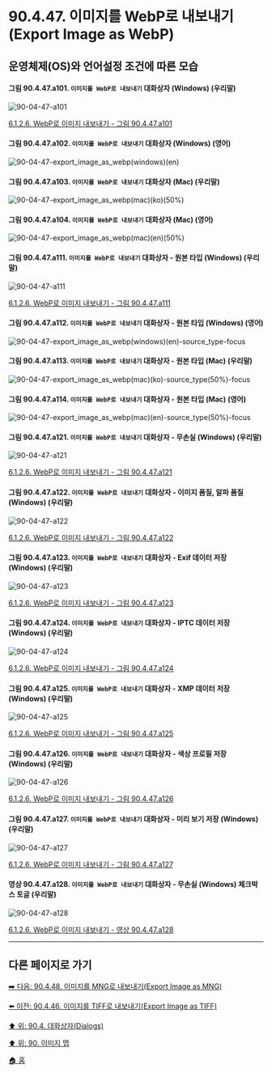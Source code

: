 # 90.4.47. 이미지를 WebP로 내보내기(Export Image as WebP)
## 운영체제(OS)와 언어설정 조건에 따른 모습

<a id="90-04-47-a101"></a>

#### 그림 90.4.47.a101. `이미지를 WebP로 내보내기` 대화상자 (Windows) (우리말)
![90-04-47-a101](https://github.com/wonder13662/gimp/assets/15767104/dfd35949-142a-47af-9293-487c64863457)

[6.1.2.6. WebP로 이미지 내보내기 - 그림 90.4.47.a101](./06-01-02-06-export_image_as_webp.md#90-04-47-a101)

<a id="90-04-47-a102"></a>

#### 그림 90.4.47.a102. `이미지를 WebP로 내보내기` 대화상자 (Windows) (영어)
![90-04-47-export_image_as_webp(windows)(en)](https://github.com/wonder13662/gimp/assets/15767104/9575b0f4-9880-4adb-9231-729c3f0f9eb3)

#### 그림 90.4.47.a103. `이미지를 WebP로 내보내기` 대화상자 (Mac) (우리말)
![90-04-47-export_image_as_webp(mac)(ko)(50%)](https://github.com/wonder13662/gimp/assets/15767104/529c4863-0b8a-457b-b5bb-bd007bb37a3a)

#### 그림 90.4.47.a104. `이미지를 WebP로 내보내기` 대화상자 (Mac) (영어)
![90-04-47-export_image_as_webp(mac)(en)(50%)](https://github.com/wonder13662/gimp/assets/15767104/eadd8ed3-59b1-4da4-be07-2273faaf0d3c)

<a id="90-04-47-a111"></a>

#### 그림 90.4.47.a111. `이미지를 WebP로 내보내기` 대화상자 - 원본 타입 (Windows) (우리말)
![90-04-47-a111](https://github.com/wonder13662/gimp/assets/15767104/9688e64f-5507-4fe0-94e0-2043672cdbc9)

[6.1.2.6. WebP로 이미지 내보내기 - 그림 90.4.47.a111](./06-01-02-06-export_image_as_webp.md#90-04-47-a111)

<a id="90-04-47-a112"></a>

#### 그림 90.4.47.a112. `이미지를 WebP로 내보내기` 대화상자 - 원본 타입 (Windows) (영어)
![90-04-47-export_image_as_webp(windows)(en)-source_type-focus](https://github.com/wonder13662/gimp/assets/15767104/a5ea145b-bbfc-48fc-b298-0bdcce6278e3)

#### 그림 90.4.47.a113. `이미지를 WebP로 내보내기` 대화상자 - 원본 타입 (Mac) (우리말)
![90-04-47-export_image_as_webp(mac)(ko)-source_type(50%)-focus](https://github.com/wonder13662/gimp/assets/15767104/63c52551-81e8-4d21-8375-e14a854ea5d3)

#### 그림 90.4.47.a114. `이미지를 WebP로 내보내기` 대화상자 - 원본 타입 (Mac) (영어)
![90-04-47-export_image_as_webp(mac)(en)-source_type(50%)-focus](https://github.com/wonder13662/gimp/assets/15767104/b2e947b8-bd93-4d60-9818-64ac9e0f8205)

<a id="90-04-47-a121"></a>

#### 그림 90.4.47.a121. `이미지를 WebP로 내보내기` 대화상자 - 무손실 (Windows) (우리말)
![90-04-47-a121](https://github.com/wonder13662/gimp/assets/15767104/cba2618d-8ef3-4248-8b89-e3b4f4e95a5c)

[6.1.2.6. WebP로 이미지 내보내기 - 그림 90.4.47.a121](./06-01-02-06-export_image_as_webp.md#90-04-47-a121)

<a id="90-04-47-a122"></a>

#### 그림 90.4.47.a122. `이미지를 WebP로 내보내기` 대화상자 - 이미지 품질, 알파 품질 (Windows) (우리말)
![90-04-47-a122](https://github.com/wonder13662/gimp/assets/15767104/5578f93b-9652-4b21-8c9d-ed2836f92231)

[6.1.2.6. WebP로 이미지 내보내기 - 그림 90.4.47.a122](./06-01-02-06-export_image_as_webp.md#90-04-47-a122)

<a id="90-04-47-a123"></a>

#### 그림 90.4.47.a123. `이미지를 WebP로 내보내기` 대화상자 - Exif 데이터 저장 (Windows) (우리말)
![90-04-47-a123](https://github.com/wonder13662/gimp/assets/15767104/79127005-66af-403d-8942-61d9aaa7cd7f)

[6.1.2.6. WebP로 이미지 내보내기 - 그림 90.4.47.a123](./06-01-02-06-export_image_as_webp.md#90-04-47-a123)

<a id="90-04-47-a124"></a>

#### 그림 90.4.47.a124. `이미지를 WebP로 내보내기` 대화상자 - IPTC 데이터 저장 (Windows) (우리말)
![90-04-47-a124](https://github.com/wonder13662/gimp/assets/15767104/33948932-7287-4c25-9f9b-11509cb274e8)

[6.1.2.6. WebP로 이미지 내보내기 - 그림 90.4.47.a124](./06-01-02-06-export_image_as_webp.md#90-04-47-a124)

<a id="90-04-47-a125"></a>

#### 그림 90.4.47.a125. `이미지를 WebP로 내보내기` 대화상자 - XMP 데이터 저장 (Windows) (우리말)
![90-04-47-a125](https://github.com/wonder13662/gimp/assets/15767104/824820b6-7894-4479-8c01-157d40af4917)

[6.1.2.6. WebP로 이미지 내보내기 - 그림 90.4.47.a125](./06-01-02-06-export_image_as_webp.md#90-04-47-a125)

<a id="90-04-47-a126"></a>

#### 그림 90.4.47.a126. `이미지를 WebP로 내보내기` 대화상자 - 색상 프로필 저장 (Windows) (우리말)
![90-04-47-a126](https://github.com/wonder13662/gimp/assets/15767104/e44210df-3377-49df-8053-22eaeb48d14b)

[6.1.2.6. WebP로 이미지 내보내기 - 그림 90.4.47.a126](./06-01-02-06-export_image_as_webp.md#90-04-47-a126)

<a id="90-04-47-a127"></a>

#### 그림 90.4.47.a127. `이미지를 WebP로 내보내기` 대화상자 - 미리 보기 저장 (Windows) (우리말)
![90-04-47-a127](https://github.com/wonder13662/gimp/assets/15767104/efa1202d-04f8-473b-a9e4-bfeb43522d21)

[6.1.2.6. WebP로 이미지 내보내기 - 그림 90.4.47.a127](./06-01-02-06-export_image_as_webp.md#90-04-47-a127)

<a id="90-04-47-a128"></a>

#### 영상 90.4.47.a128. `이미지를 WebP로 내보내기` 대화상자 - 무손실 (Windows) 체크박스 토글 (우리말)
![90-04-47-a128](https://github.com/wonder13662/gimp/assets/15767104/a44ef4d0-31ca-45ad-a965-3e1f8b55f338)

[6.1.2.6. WebP로 이미지 내보내기 - 영상 90.4.47.a128](./06-01-02-06-export_image_as_webp.md#90-04-47-a128)

***

## 다른 페이지로 가기
[➡️ 다음: 90.4.48. 이미지를 MNG로 내보내기(Export Image as MNG)](./90-04-48-export_image_as_mng.md)

[⬅️ 이전: 90.4.46. 이미지를 TIFF로 내보내기(Export Image as TIFF)](./90-04-46-export_image_as_tiff.md)

[⬆️ 위: 90.4. 대화상자(Dialogs)](./90-04-00-dialogs.md)

[⬆️ 위: 90. 이미지 맵](./90-00-image-map.md)

[🏠 홈](./00-home.md)
